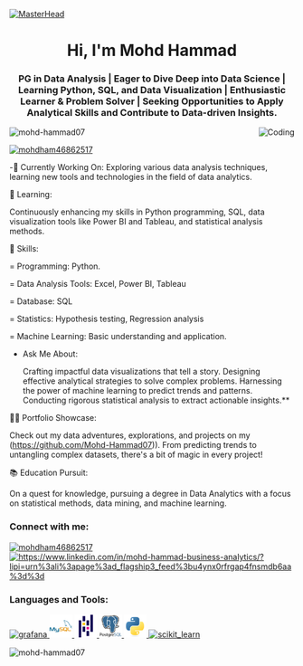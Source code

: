 [![MasterHead](https://www.uat.edu/media/data-science-banner.png)](https://github.com/Mohd-Hammad07)
<h1 align="center">Hi, I'm Mohd Hammad</h1>
<h3 align="center">PG in Data Analysis | Eager to Dive Deep into Data Science | Learning Python, SQL, and Data Visualization | Enthusiastic Learner & Problem Solver | Seeking Opportunities to Apply Analytical Skills and Contribute to Data-driven Insights.</h3>
<img src="https://c.tenor.com/uDktrFdyUhQAAAAM/it-is-all-about-the-data-in-data-we-trust.gif" alt="Coding" style="float: right;">

<p align="left"> <img src="https://komarev.com/ghpvc/?username=mohd-hammad07&label=Profile%20views&color=0e75b6&style=flat" alt="mohd-hammad07" /> </p>

<p align="left"> <a href="https://twitter.com/mohdham46862517" target="blank"><img src="https://img.shields.io/twitter/follow/mohdham46862517?logo=twitter&style=for-the-badge" alt="mohdham46862517" /></a> </p>

-🔭 Currently Working On:
   Exploring various data analysis techniques, learning new tools and technologies in the field of data analytics.

🌱 Learning:
   
   Continuously enhancing my skills in Python programming, SQL, data visualization tools like Power BI and Tableau, and statistical analysis methods.

💼 Skills:

  = Programming: Python.
  
  =  Data Analysis Tools: Excel, Power BI, Tableau
  
  =  Database: SQL
  
  =  Statistics: Hypothesis testing, Regression analysis
      
  =  Machine Learning: Basic understanding and application.


- Ask Me About:

    Crafting impactful data visualizations that tell a story.
    Designing effective analytical strategies to solve complex problems.
    Harnessing the power of machine learning to predict trends and patterns.
    Conducting rigorous statistical analysis to extract actionable insights.**

👨‍💻 Portfolio Showcase: 

  Check out my data adventures, explorations, and projects on my (https://github.com/Mohd-Hammad07)). 
  From predicting trends to untangling complex datasets, there's a bit of magic in every project!
  

📚 Education Pursuit:

  On a quest for knowledge, pursuing a degree in Data Analytics with a focus on statistical methods, data mining, and machine learning.

<h3 align="left">Connect with me:</h3>
<p align="left">
<a href="https://twitter.com/mohdham46862517" target="blank"><img align="center" src="https://raw.githubusercontent.com/rahuldkjain/github-profile-readme-generator/master/src/images/icons/Social/twitter.svg" alt="mohdham46862517" height="30" width="40" /></a>
<a href="https://linkedin.com/in/https://www.linkedin.com/in/mohd-hammad-business-analytics/?lipi=urn%3ali%3apage%3ad_flagship3_feed%3bu4ynx0rfrgap4fnsmdb6aa%3d%3d" target="blank"><img align="center" src="https://raw.githubusercontent.com/rahuldkjain/github-profile-readme-generator/master/src/images/icons/Social/linked-in-alt.svg" alt="https://www.linkedin.com/in/mohd-hammad-business-analytics/?lipi=urn%3ali%3apage%3ad_flagship3_feed%3bu4ynx0rfrgap4fnsmdb6aa%3d%3d" height="30" width="40" /></a>
</p>

<h3 align="left">Languages and Tools:</h3>

<p align="left"> <a href="https://grafana.com" target="_blank" rel="noreferrer"> <img src="https://www.vectorlogo.zone/logos/grafana/grafana-icon.svg" alt="grafana" width="40" height="40"/> </a> <a href="https://www.mysql.com/" target="_blank" rel="noreferrer"> <img src="https://raw.githubusercontent.com/devicons/devicon/master/icons/mysql/mysql-original-wordmark.svg" alt="mysql" width="40" height="40"/> </a> <a href="https://pandas.pydata.org/" target="_blank" rel="noreferrer"> <img src="https://raw.githubusercontent.com/devicons/devicon/2ae2a900d2f041da66e950e4d48052658d850630/icons/pandas/pandas-original.svg" alt="pandas" width="40" height="40"/> </a> <a href="https://www.postgresql.org" target="_blank" rel="noreferrer"> <img src="https://raw.githubusercontent.com/devicons/devicon/master/icons/postgresql/postgresql-original-wordmark.svg" alt="postgresql" width="40" height="40"/> </a> <a href="https://www.python.org" target="_blank" rel="noreferrer"> <img src="https://raw.githubusercontent.com/devicons/devicon/master/icons/python/python-original.svg" alt="python" width="40" height="40"/> </a> <a href="https://scikit-learn.org/" target="_blank" rel="noreferrer"> <img src="https://upload.wikimedia.org/wikipedia/commons/0/05/Scikit_learn_logo_small.svg" alt="scikit_learn" width="40" height="40"/> </a> </p>

<p><img align="center" src="https://github-readme-stats.vercel.app/api/top-langs?username=mohd-hammad07&show_icons=true&locale=en&layout=compact" alt="mohd-hammad07" /></p>
